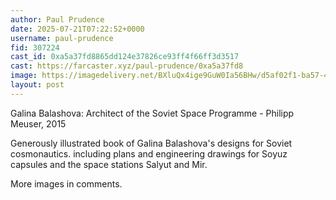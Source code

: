 ```yaml
---
author: Paul Prudence
date: 2025-07-21T07:22:52+0000
username: paul-prudence
fid: 307224
cast_id: 0xa5a37fd8865dd124e37826ce93ff4f66ff3d3517
cast: https://farcaster.xyz/paul-prudence/0xa5a37fd8
image: https://imagedelivery.net/BXluQx4ige9GuW0Ia56BHw/d5af02f1-ba57-4bf7-f5d0-958ee7d30c00/original
layout: post
---
```

Galina Balashova: Architect of the Soviet Space Programme - Philipp Meuser, 2015  
  
Generously illustrated book of Galina Balashova's designs for Soviet cosmonautics. including plans and engineering drawings for Soyuz capsules and the space stations Salyut and Mir.   
  
More images in comments.  

<img src='https://imagedelivery.net/BXluQx4ige9GuW0Ia56BHw/d5af02f1-ba57-4bf7-f5d0-958ee7d30c00/original' alt='' referrerpolicy='no-referrer'/>
<img src='https://imagedelivery.net/BXluQx4ige9GuW0Ia56BHw/f3716c71-cd71-40ae-c714-94b6d3948800/original' alt='' referrerpolicy='no-referrer'/>